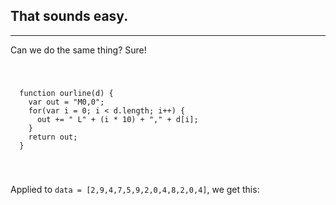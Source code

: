<!-- .slide: data-state="can-we" -->
## That sounds easy.

***

Can we do the same thing? Sure!

<code contentEditable="true" class="can-we">
  <pre id="can-we-code">
  function ourline(d) {
    var out = "M0,0";
    for(var i = 0; i < d.length; i++) {
      out += " L" + (i * 10) + "," + d[i];
    }
    return out;
  }
  </pre>
</code>

Applied to ```data = [2,9,4,7,5,9,2,0,4,8,2,0,4]```, we get this:

<svg width="600" height="400" class="can-we">
</svg>

